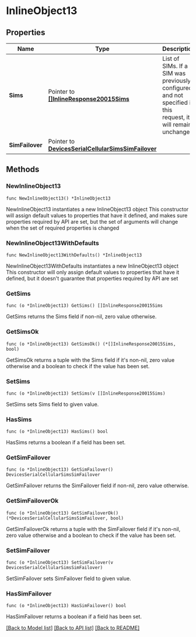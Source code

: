 # InlineObject13

## Properties

Name | Type | Description | Notes
------------ | ------------- | ------------- | -------------
**Sims** | Pointer to [**[]InlineResponse20015Sims**](InlineResponse20015Sims.md) | List of SIMs. If a SIM was previously configured and not specified in this request, it will remain unchanged. | [optional] 
**SimFailover** | Pointer to [**DevicesSerialCellularSimsSimFailover**](DevicesSerialCellularSimsSimFailover.md) |  | [optional] 

## Methods

### NewInlineObject13

`func NewInlineObject13() *InlineObject13`

NewInlineObject13 instantiates a new InlineObject13 object
This constructor will assign default values to properties that have it defined,
and makes sure properties required by API are set, but the set of arguments
will change when the set of required properties is changed

### NewInlineObject13WithDefaults

`func NewInlineObject13WithDefaults() *InlineObject13`

NewInlineObject13WithDefaults instantiates a new InlineObject13 object
This constructor will only assign default values to properties that have it defined,
but it doesn't guarantee that properties required by API are set

### GetSims

`func (o *InlineObject13) GetSims() []InlineResponse20015Sims`

GetSims returns the Sims field if non-nil, zero value otherwise.

### GetSimsOk

`func (o *InlineObject13) GetSimsOk() (*[]InlineResponse20015Sims, bool)`

GetSimsOk returns a tuple with the Sims field if it's non-nil, zero value otherwise
and a boolean to check if the value has been set.

### SetSims

`func (o *InlineObject13) SetSims(v []InlineResponse20015Sims)`

SetSims sets Sims field to given value.

### HasSims

`func (o *InlineObject13) HasSims() bool`

HasSims returns a boolean if a field has been set.

### GetSimFailover

`func (o *InlineObject13) GetSimFailover() DevicesSerialCellularSimsSimFailover`

GetSimFailover returns the SimFailover field if non-nil, zero value otherwise.

### GetSimFailoverOk

`func (o *InlineObject13) GetSimFailoverOk() (*DevicesSerialCellularSimsSimFailover, bool)`

GetSimFailoverOk returns a tuple with the SimFailover field if it's non-nil, zero value otherwise
and a boolean to check if the value has been set.

### SetSimFailover

`func (o *InlineObject13) SetSimFailover(v DevicesSerialCellularSimsSimFailover)`

SetSimFailover sets SimFailover field to given value.

### HasSimFailover

`func (o *InlineObject13) HasSimFailover() bool`

HasSimFailover returns a boolean if a field has been set.


[[Back to Model list]](../README.md#documentation-for-models) [[Back to API list]](../README.md#documentation-for-api-endpoints) [[Back to README]](../README.md)


